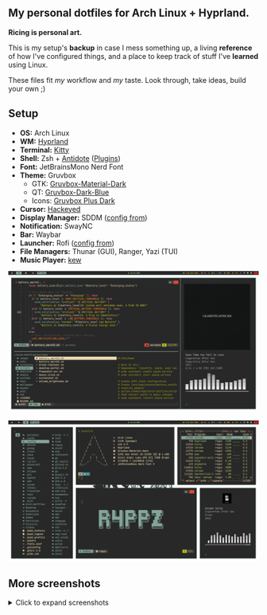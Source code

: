 ## My personal dotfiles for Arch Linux + Hyprland.

**Ricing is personal art.**

This is my setup's **backup** in case I mess something up, a living **reference** of how I've configured things, and a place to keep track of stuff I've **learned** using Linux.

These files fit *my* workflow and *my* taste. Look through, take ideas, build your own ;)

## Setup

* **OS:** Arch Linux
* **WM:** [Hyprland](https://hyprland.org/)
* **Terminal:** [Kitty](https://github.com/kovidgoyal/kitty)
* **Shell:** Zsh + [Antidote](https://antidote.sh/) ([Plugins](zsh/zsh_plugins.txt))
* **Font:** JetBrainsMono Nerd Font
* **Theme:** Gruvbox
    * GTK: [Gruvbox-Material-Dark](https://github.com/TheGreatMcPain/gruvbox-material-gtk)
    * QT: [Gruvbox-Dark-Blue](https://github.com/sachnr/gruvbox-kvantum-themes)
    * Icons: [Gruvbox Plus Dark](https://github.com/SylEleuth/gruvbox-plus-icon-pack)
* **Cursor:** [Hackeyed](https://www.gnome-look.org/p/999998)
* **Display Manager:** SDDM ([config from](https://github.com/Keyitdev/sddm-astronaut-theme))
* **Notification:** SwayNC 
* **Bar:** Waybar 
* **Launcher:** Rofi ([config from](https://github.com/adi1090x/rofi))
* **File Managers:** Thunar (GUI), Ranger, Yazi (TUI)
* **Music Player:** [kew](https://github.com/ravachol/kew)

![Screenshot](screenshot/screenshot_2025-06-02_20-42-26.png)

![Screenshot](screenshot/screenshot_2025-06-02_20-29-16.png)

## More screenshots

<details>
<summary>Click to expand screenshots</summary>

![Screenshot](screenshot/screenshot_2025-06-02_20-39-54.png)

![Screenshot](screenshot/screenshot_2025-05-17_19-22-00.png)

![Screenshot](screenshot/screenshot_2025-05-17_19-29-13.png)

![Screenshot](screenshot/screenshot_2025-05-17_19-17-34.png)

![Screenshot](screenshot/screenshot_2025-05-17_19-51-35.png)

![Screenshot](screenshot/screenshot_2025-05-17_19-19-04.png)

</details>